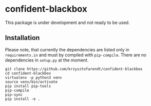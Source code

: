 # confident-blackbox

This package is under development and not ready to be used.

## Installation

Please note, that currently the dependencies are listed only in `requirements.in` and must by compiled with `pip-compile`.
There are no dependencies in `setup.py` at the moment.

```
git clone https://github.com/krzysztofarendt/confident-blackbox
cd confident-blackbox
virtualenv -p python3 venv
source venv/bin/activate
pip install pip-tools
pip-compile
pip-sync
pip install -e .
```

